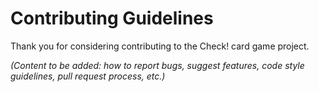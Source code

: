 # Contributing Guidelines

Thank you for considering contributing to the Check! card game project.
 
*(Content to be added: how to report bugs, suggest features, code style guidelines, pull request process, etc.)* 
